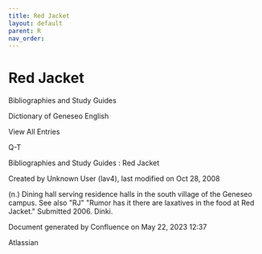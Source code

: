 ```yaml
---
title: Red Jacket
layout: default
parent: R
nav_order:
---
```


# Red Jacket

Bibliographies and Study Guides

Dictionary of Geneseo English

View All Entries

Q-T

Bibliographies and Study Guides : Red Jacket

Created by  Unknown User (lav4), last modified on Oct 28, 2008

(n.) Dining hall serving residence halls in the south village of the Geneseo campus. See also &quot;RJ&quot; &quot;Rumor has it there are laxatives in the food at Red Jacket.&quot; Submitted 2006. Dinki.

Document generated by Confluence on May 22, 2023 12:37

Atlassian

